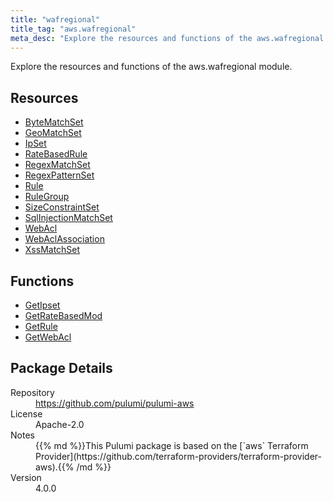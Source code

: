 ```yaml
---
title: "wafregional"
title_tag: "aws.wafregional"
meta_desc: "Explore the resources and functions of the aws.wafregional module."
---
```


<!-- WARNING: this file was generated by Pulumi Docs Generator. -->
<!-- Do not edit by hand unless you're certain you know what you are doing! -->

Explore the resources and functions of the aws.wafregional module.

<h2 id="resources">Resources</h2>
<ul class="api">
    <li><a href="bytematchset" title="ByteMatchSet"><span class="symbol resource"></span>ByteMatchSet</a></li>
    <li><a href="geomatchset" title="GeoMatchSet"><span class="symbol resource"></span>GeoMatchSet</a></li>
    <li><a href="ipset" title="IpSet"><span class="symbol resource"></span>IpSet</a></li>
    <li><a href="ratebasedrule" title="RateBasedRule"><span class="symbol resource"></span>RateBasedRule</a></li>
    <li><a href="regexmatchset" title="RegexMatchSet"><span class="symbol resource"></span>RegexMatchSet</a></li>
    <li><a href="regexpatternset" title="RegexPatternSet"><span class="symbol resource"></span>RegexPatternSet</a></li>
    <li><a href="rule" title="Rule"><span class="symbol resource"></span>Rule</a></li>
    <li><a href="rulegroup" title="RuleGroup"><span class="symbol resource"></span>RuleGroup</a></li>
    <li><a href="sizeconstraintset" title="SizeConstraintSet"><span class="symbol resource"></span>SizeConstraintSet</a></li>
    <li><a href="sqlinjectionmatchset" title="SqlInjectionMatchSet"><span class="symbol resource"></span>SqlInjectionMatchSet</a></li>
    <li><a href="webacl" title="WebAcl"><span class="symbol resource"></span>WebAcl</a></li>
    <li><a href="webaclassociation" title="WebAclAssociation"><span class="symbol resource"></span>WebAclAssociation</a></li>
    <li><a href="xssmatchset" title="XssMatchSet"><span class="symbol resource"></span>XssMatchSet</a></li>
</ul>

<h2 id="functions">Functions</h2>
<ul class="api">
    <li><a href="getipset" title="GetIpset"><span class="symbol function"></span>GetIpset</a></li>
    <li><a href="getratebasedmod" title="GetRateBasedMod"><span class="symbol function"></span>GetRateBasedMod</a></li>
    <li><a href="getrule" title="GetRule"><span class="symbol function"></span>GetRule</a></li>
    <li><a href="getwebacl" title="GetWebAcl"><span class="symbol function"></span>GetWebAcl</a></li>
</ul>

<h2 id="package-details">Package Details</h2>
<dl class="package-details">
	<dt>Repository</dt>
	<dd><a href="https://github.com/pulumi/pulumi-aws">https://github.com/pulumi/pulumi-aws</a></dd>
	<dt>License</dt>
	<dd>Apache-2.0</dd>
	<dt>Notes</dt>
	<dd>{{% md %}}This Pulumi package is based on the [`aws` Terraform Provider](https://github.com/terraform-providers/terraform-provider-aws).{{% /md %}}</dd>
	<dt>Version</dt>
	<dd>4.0.0</dd>
</dl>

